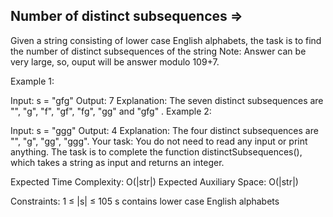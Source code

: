 Number of distinct subsequences  =>
-------------------------------


Given a string consisting of lower case English alphabets, the task is to find the number of distinct subsequences of the string
Note: Answer can be very large, so, ouput will be answer modulo 109+7.

Example 1:

Input: 
s = "gfg"
Output: 
7
Explanation: 
The seven distinct subsequences are "", "g", "f", "gf", "fg", "gg" and "gfg" .
Example 2:

Input: 
s = "ggg"
Output: 
4
Explanation: 
The four distinct subsequences are "", "g", "gg", "ggg".
Your task:
You do not need to read any input or print anything. The task is to complete the function distinctSubsequences(), which takes a string as input and returns an integer.

Expected Time Complexity: O(|str|)
Expected Auxiliary Space: O(|str|)

Constraints:
1 ≤ |s| ≤ 105
s contains lower case English alphabets
